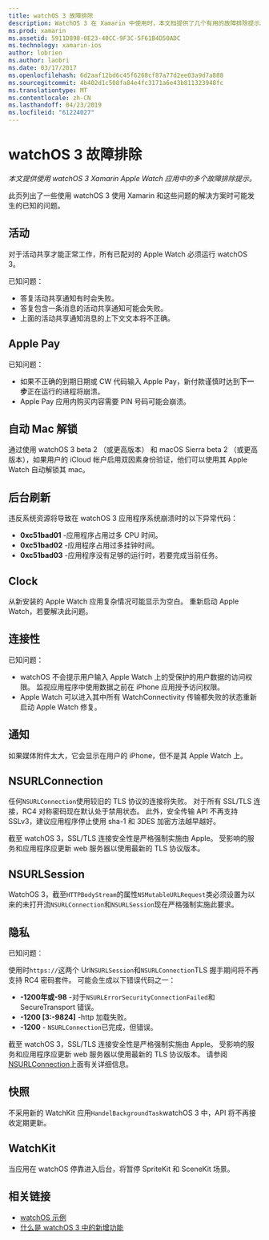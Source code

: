 ```yaml
---
title: watchOS 3 故障排除
description: WatchOS 3 在 Xamarin 中使用时，本文档提供了几个有用的故障排除提示。 提示与相关活动、 Apple Pay，后台刷新、 NSURLConnection、 隐私和的详细信息。
ms.prod: xamarin
ms.assetid: 5911D898-0E23-40CC-9F3C-5F61B4D50ADC
ms.technology: xamarin-ios
author: lobrien
ms.author: laobri
ms.date: 03/17/2017
ms.openlocfilehash: 6d2aaf12bd6c45f6268cf87a77d2ee03a9d7a888
ms.sourcegitcommit: 4b402d1c508fa84e4fc3171a6e43b811323948fc
ms.translationtype: MT
ms.contentlocale: zh-CN
ms.lasthandoff: 04/23/2019
ms.locfileid: "61224027"
---
```

# <a name="watchos-3-troubleshooting"></a>watchOS 3 故障排除

_本文提供使用 watchOS 3 Xamarin Apple Watch 应用中的多个故障排除提示。_

此页列出了一些使用 watchOS 3 使用 Xamarin 和这些问题的解决方案时可能发生的已知的问题。

## <a name="activities"></a>活动

对于活动共享才能正常工作，所有已配对的 Apple Watch 必须运行 watchOS 3。

已知问题：

- 答复活动共享通知有时会失败。
- 答复包含一条消息的活动共享通知可能会失败。
- 上面的活动共享通知消息的上下文文本将不正确。

## <a name="apple-pay"></a>Apple Pay

已知问题：

- 如果不正确的到期日期或 CW 代码输入 Apple Pay，新付款谨慎时达到**下一步**正在运行的进程将崩溃。
- Apple Pay 应用内购买内容需要 PIN 号码可能会崩溃。

## <a name="auto-mac-unlock"></a>自动 Mac 解锁

通过使用 watchOS 3 beta 2 （或更高版本） 和 macOS Sierra beta 2 （或更高版本），如果用户的 iCloud 帐户启用双因素身份验证，他们可以使用其 Apple Watch 自动解锁其 mac。

## <a name="background-refresh"></a>后台刷新

违反系统资源将导致在 watchOS 3 应用程序系统崩溃时的以下异常代码：

- **0xc51bad01** -应用程序占用过多 CPU 时间。
- **0xc51bad02** -应用程序占用过多挂钟时间。
- **0xc51bad03** -应用程序没有足够的运行时，若要完成当前任务。

## <a name="clock"></a>Clock

从新安装的 Apple Watch 应用复杂情况可能显示为空白。 重新启动 Apple Watch，若要解决此问题。

## <a name="connectivity"></a>连接性

已知问题：

- watchOS 不会提示用户输入 Apple Watch 上的受保护的用户数据的访问权限。 监视应用程序中使用数据之前在 iPhone 应用授予访问权限。
- Apple Watch 可以进入其中所有 WatchConnectivity 传输都失败的状态重新启动 Apple Watch 修复。

## <a name="notifications"></a>通知

如果媒体附件太大，它会显示在用户的 iPhone，但不是其 Apple Watch 上。

## <a name="nsurlconnection"></a>NSURLConnection

任何`NSURLConnection`使用较旧的 TLS 协议的连接将失败。 对于所有 SSL/TLS 连接，RC4 对称密码现在默认处于禁用状态。 此外，安全传输 API 不再支持 SSLv3，建议应用程序停止使用 sha-1 和 3DES 加密方法越早越好。

截至 watchOS 3，SSL/TLS 连接安全性是严格强制实施由 Apple。 受影响的服务和应用程序应更新 web 服务器以使用最新的 TLS 协议版本。

## <a name="nsurlsession"></a>NSURLSession

WatchOS 3，截至`HTTPBodyStream`的属性`NSMutableURLRequest`类必须设置为以来的未打开流`NSURLConnection`和`NSURLSession`现在严格强制实施此要求。

## <a name="privacy"></a>隐私

已知问题：

使用时`https://`这两个 Url`NSURLSession`和`NSURLConnection`TLS 握手期间将不再支持 RC4 密码套件。 可能会生成以下错误代码之一：

- **-1200年或-98** -对于`NSURLErrorSecurityConnectionFailed`和 SecureTransport 错误。
- **-1200 [3:-9824]** -http 加载失败。
- **-1200**  -  `NSURLConnection`已完成，但错误。

截至 watchOS 3，SSL/TLS 连接安全性是严格强制实施由 Apple。 受影响的服务和应用程序应更新 web 服务器以使用最新的 TLS 协议版本。 请参阅[NSURLConnection](#nsurlconnection)上面有关详细信息。

## <a name="snapshots"></a>快照

不采用新的 WatchKit 应用`HandelBackgroundTask`watchOS 3 中，API 将不再接收定期更新。 

## <a name="watchkit"></a>WatchKit

当应用在 watchOS 停靠进入后台，将暂停 SpriteKit 和 SceneKit 场景。

## <a name="related-links"></a>相关链接

- [watchOS 示例](https://developer.xamarin.com/samples/watchos/all/)
- [什么是 watchOS 3 中的新增功能](https://developer.apple.com/library/prerelease/content/releasenotes/General/WhatsNewInwatchOS/Articles/watchOS3.html#//apple_ref/doc/uid/TP40017085-SW1)

